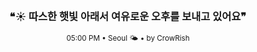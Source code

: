 <div align="center">

<br>

<h3>❝☀️ 따스한 햇빛 아래서 여유로운 오후를 보내고 있어요❞</h3>

<sub>05:00 PM • Seoul 🌤️ • by CrowRish</sub>

<br>

</div>